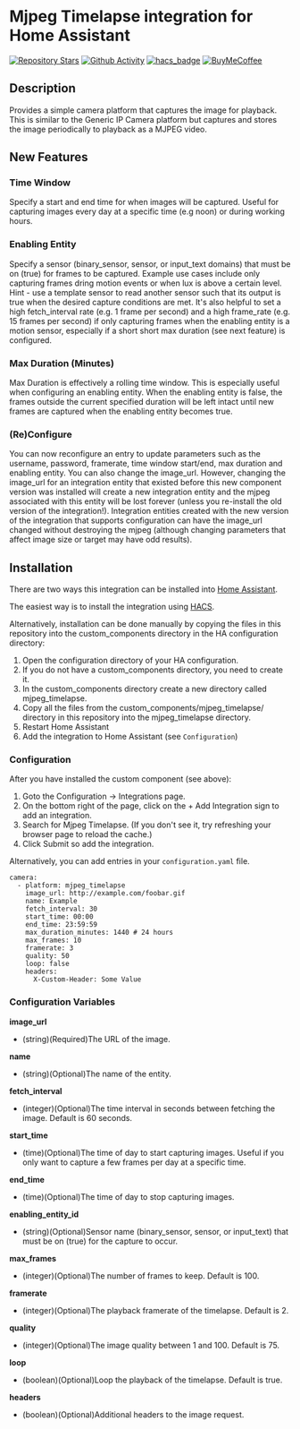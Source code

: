# Mjpeg Timelapse integration for Home Assistant

[![Repository Stars](https://img.shields.io/github/stars/evilmarty/mjpeg-timelapse)](https://github.com/evilmarty/mjpeg-timelapse)
[![Github Activity](https://img.shields.io/github/commit-activity/m/evilmarty/mjpeg-timelapse)](https://github.com/evilmarty/mjpeg-timelapse/commits/main)
[![hacs_badge](https://img.shields.io/badge/HACS-Custom-41BDF5.svg)](https://github.com/hacs/integration)
[![BuyMeCoffee](https://badgen.net/badge/icon/buymeacoffee?icon=buymeacoffee&label&color=yellow)](https://www.buymeacoffee.com/evilmarty)

## Description

Provides a simple camera platform that captures the image for playback. This is similar to the Generic IP Camera platform but captures and stores the image periodically to playback as a MJPEG video.

## New Features

### Time Window
Specify a start and end time for when images will be captured.  Useful for capturing images every day at a specific time (e.g noon) or during working hours.
### Enabling Entity
Specify a sensor (binary_sensor, sensor, or input_text domains) that must be on (true) for frames to be captured. Example use cases include only capturing frames dring motion events or when lux is above a certain level. Hint - use a template sensor to read another sensor such that its output is true when the desired capture conditions are met. It's also helpful to set a high fetch_interval rate (e.g. 1 frame per second) and a high frame_rate (e.g. 15 frames per second) if only capturing frames when the enabling entity is a motion sensor, especially if a short short max duration (see next feature) is configured.
### Max Duration (Minutes)
Max Duration is effectively a rolling time window. This is especially useful when configuring an enabling entity. When the enabling entity is false, the frames outside the current specified duration will be left intact until new frames are captured when the enabling entity becomes true.
### (Re)Configure
You can now reconfigure an entry to update parameters such as the username, password, framerate, time window start/end, max duration and enabling entity. You can also change the image_url. However, changing the image_url for an integration entity that existed before this new component version was installed will create a new integration entity and the mjpeg associated with this entity will be lost forever (unless you re-install the old version of the integration!). Integration entities created with the new version of the integration that supports configuration can have the image_url changed without destroying the mjpeg (although changing parameters that affect image size or target may have odd results).

## Installation

There are two ways this integration can be installed into [Home Assistant](https://www.home-assistant.io).

The easiest way is to install the integration using [HACS](https://hacs.xyz).

Alternatively, installation can be done manually by copying the files in this repository into the custom_components directory in the HA configuration directory:
1. Open the configuration directory of your HA configuration.
2. If you do not have a custom_components directory, you need to create it.
3. In the custom_components directory create a new directory called mjpeg_timelapse.
4. Copy all the files from the custom_components/mjpeg_timelapse/ directory in this repository into the mjpeg_timelapse directory.
5. Restart Home Assistant
6. Add the integration to Home Assistant (see `Configuration`)

### Configuration

After you have installed the custom component (see above):

1. Goto the Configuration -> Integrations page.
2. On the bottom right of the page, click on the + Add Integration sign to add an integration.
3. Search for Mjpeg Timelapse. (If you don't see it, try refreshing your browser page to reload the cache.)
4. Click Submit so add the integration.

Alternatively, you can add entries in your `configuration.yaml` file.

```
camera:
  - platform: mjpeg_timelapse
    image_url: http://example.com/foobar.gif
    name: Example
    fetch_interval: 30
    start_time: 00:00
    end_time: 23:59:59
    max_duration_minutes: 1440 # 24 hours
    max_frames: 10
    framerate: 3
    quality: 50
    loop: false
    headers:
      X-Custom-Header: Some Value
```

### Configuration Variables

**image_url**
- (string)(Required)The URL of the image.

**name**
- (string)(Optional)The name of the entity.

**fetch_interval**
- (integer)(Optional)The time interval in seconds between fetching the image. Default is 60 seconds.

**start_time**
- (time)(Optional)The time of day to start capturing images.  Useful if you only want to capture a few frames per day at a specific time.

**end_time**
- (time)(Optional)The time of day to stop capturing images.

**enabling_entity_id**
- (string)(Optional)Sensor name (binary_sensor, sensor, or input_text) that must be on (true) for the capture to occur.
 
**max_frames**
- (integer)(Optional)The number of frames to keep. Default is 100.

**framerate**
- (integer)(Optional)The playback framerate of the timelapse. Default is 2.

**quality**
- (integer)(Optional)The image quality between 1 and 100. Default is 75.

**loop**
- (boolean)(Optional)Loop the playback of the timelapse. Default is true.

**headers**
- (boolean)(Optional)Additional headers to the image request.

